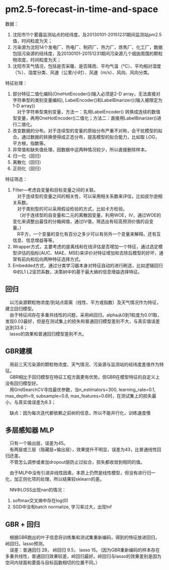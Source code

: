 # pm2.5-forecast-in-time-and-space

数据：
1. 沈阳市11个雾霾监测站点的经纬度，及20130101-20151231期间监测站pm2.5值，时间粒度为天；
2. 污染源为沈阳14个发电厂、热电厂、制药厂、热力厂、炼焦厂、化工厂，数据包括污染源的经纬度，及20130101-20151231期间污染源几个烟囱周围的颗粒物浓度，时间粒度为天；
3. 沈阳市天气情况，包括是否采暖、是否降雨、平均气温（°C）、平均相对湿度（%）、湿度分类、风速（公里/小时）、风速（m/s）、风向、风向分类。

特征处理：
1. 部分特征二值化编码(OneHotEncoder()(输入必须是2-D array，无法直接对字符串型的类别变量编码), LabelEncoder()和LabelBinarizer()(输入被限定为 1-D array))  
&emsp;对于字符串型类别变量，方法一：先用LabelEncoder() 转换成连续的数值型变量，再用OneHotEncoder()二值化；方法二：直接用LabelBinarizer()进行二值化。
2. 改变数据的分布。对于连续型的变量的原始分布严重不对称，会干扰模型的拟合。通过数据的转换使得成正态分布，提高模型的拟合能力，比如取 LOG，平方根，指数等。
3. 异常值和缺失值处理，因数据中这两种情况较少，所以直接删除样本。
4. 归一化（回归）
5. 离散化（回归）
6. 正则化（回归）

特征筛选：
1. Filter—考虑自变量和目标变量之间的关联。  
&emsp;对于连续型的变量之间的相关性，可以采用相关系数来评估，比如皮尔逊相关系数。  
&emsp;对于类别型的可以采用假设检验的方式，比如卡方检验。  
&emsp;（对于连续型的自变量和二元的离散因变量，利用WOE，IV，通过WOE的变化来调整出最佳的分箱阀值，通过IV值，筛选出有较高预测价值的自变量。）  
&emsp;R平方，一个变量的变化有百分之多少可以有另外一个变量来解释。还有互信息、信息增益等等。
2. Wrapper方式，主要考虑的是离线和在线评估是否增加一个特征，通过选定模型评估的指标(AUC、MAE、MSE)来评价对特征增加和去除后模型的好坏，通常有前向和后向两种特征选择方式。
3. Embedded方式，通过分类学习器本身对特征自动的进行刷选，比如逻辑回归中的L1 L2惩罚系数，决策树中的基于最大熵的信息增益选择特征。

## 回归
&emsp;以污染源颗粒物浓度/到站点距离（线性、平方或指数）及天气情况作为特征，建立回归模型。  
&emsp;由于特征间存在多重共线性的问题，采用岭回归，alpha从0到1粒度为0.01取，发现0.03最好，但是在测试集上的损失和普通回归模型差别不大，与真实值误差达到33.6；  
&emsp;lasso的效果和普通回归模型差别不大。

## GBR建模
&emsp;用前三天污染源的颗粒物浓度、天气情况、污染源与监测站的经纬度差值作为特征。  
&emsp;GBR相比于回归模型在特征工程方面更有优势。但GBR在模型特征的自定义上没有回归模型好。  
&emsp;用GridSearchCV寻找最优参数，当n_estimators=300, learning_rate=0.1, max_depth=9, subsample=0.8, max_features=0.6时，在测试集上的损失最小，与真实值误差为8.3；

&emsp;缺点：因为每次迭代都依赖之前树的信息，所以不能并行化，训练速度慢

## 多层感知器 MLP
&emsp;只有一个输出层，误差为45。  
&emsp;有两层或三层（隐藏层+输出层），效果提升不明显，误差为43，比普通线性回归还差。  
&emsp;不管怎么调参或者加dropout层防止过拟合，损失都收敛到相同的值。

&emsp;由于MLP中没有引进非线性因素，本质上仍然是线性模型，但没有进行归一化，加正则化项的处理，所以结果较sklearn的差。

&emsp;NN中LOSS出现nan的情况：  
1. softmax交叉熵中存在log(0)
2. SGD中没有batch normalize, 学习率过大，出现Inf

## GBR + 回归
&emsp;根据GBR跑出的叶子信息将训练集和测试集重新编码，得到的特征放进回归，岭回归，lasso预测。  
&emsp;误差：普通回归 28， 岭回归 9.5， lasso 15。（因为GBR重新编码的样本存在多重共线性，普通回归效果较差，岭回归最好。岭回归与lasso的效果差别是因为空间内球面和菱面与目标函数相切的位置不同。）
